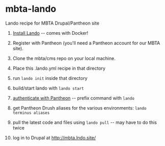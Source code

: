 # mbta-lando
Lando recipe for MBTA Drupal/Pantheon site

1. [Install Lando](https://github.com/lando/lando/releases) -- comes with Docker!
  
2. Register with Pantheon (you'll need a Pantheon account for our MBTA site).

3. Clone the mbta/cms repo on your local machine.

4. Place this .lando.yml recipe in that directory

5. run `lando init` inside that directory

6. build/start lando with `lando start`

7. [authenticate with Pantheon](https://dashboard.pantheon.io/login?destination=%2Fuser#account/tokens/create/terminus/) -- prefix command with `lando `

8. get Pantheon Drush aliases for the various environments: `lando terminus aliases`

9. pull the latest code and files using `lando pull` -- may have to do this twice

10. log in to Drupal at http://mbta.lndo.site/
